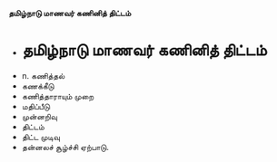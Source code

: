 **தமிழ்நாடு மாணவர் கணினித் திட்டம்**
- # தமிழ்நாடு மாணவர் கணினித் திட்டம்
- n. கணித்தல்
- கணக்கீடு
- கணித்தாராயும் முறை
- மதிப்பீடு
- முன்னறிவு
- திட்டம்
- திட்ட முடிவு
- தன்னலச் சூழ்ச்சி ஏற்பாடு.


